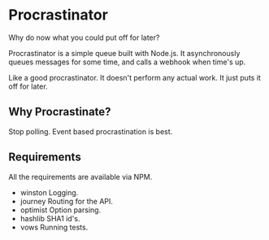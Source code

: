 Procrastinator
======================

Why do now what you could put off for later?

Procrastinator is a simple queue built with Node.js. It asynchronously queues 
messages for some time, and calls a webhook when time's up. 

Like a good procrastinator. It doesn't perform any actual work. It just puts it off for later.


## Why Procrastinate?

Stop polling. Event based procrastination is best.


## Requirements

All the requirements are available via NPM.

- winston  Logging.
- journey  Routing for the API.
- optimist Option parsing.
- hashlib  SHA1 id's.
- vows     Running tests.




